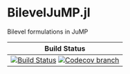 # BilevelJuMP.jl

Bilevel formulations in JuMP

| **Build Status** |
|:----------------:|
| [![Build Status][build-img]][build-url] [![Codecov branch][codecov-img]][codecov-url] |


[build-img]: https://travis-ci.org/joaquimg/BilevelJuMP.jl.svg?branch=master
[build-url]: https://travis-ci.org/joaquimg/BilevelJuMP.jl
[codecov-img]: http://codecov.io/github/joaquimg/BilevelJuMP.jl/coverage.svg?branch=master
[codecov-url]: http://codecov.io/github/joaquimg/BilevelJuMP.jl?branch=master